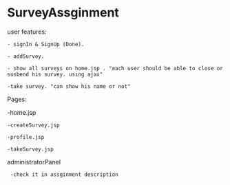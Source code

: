# SurveyAssginment


user features:
	
	- signIn & SignUp (Done).
	
	- addSurvey.
	
	- show all surveys on home.jsp . "each user should be able to close or susbend his survey. using ajax"
		
	-take survey. "can show his name or not"

Pages:
       
   -home.jsp
	
	-createSurvey.jsp
	
	-profile.jsp
	
	-takeSurvey.jsp

administratorPanel
     
     -check it in assginment description	
